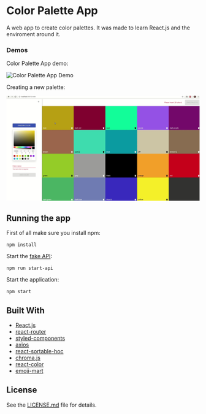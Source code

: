 # Color Palette App

A web app to create color palettes. It was made to learn React.js and the enviroment around it. 

### Demos

Color Palette App demo:

![Color Palette App Demo](demo/color-app-1.gif)

Creating a new palette:

![Creating a new palette](demo/color-app-2.gif)

## Running the app

First of all make sure you install npm:

```
npm install
```
Start the [fake API](https://github.com/typicode/json-server):


```
npm run start-api
```

Start the application:


```
npm start
```

## Built With

* [React.js](https://reactjs.org/)
* [react-router](https://reacttraining.com/react-router/web/guides/quick-start)
* [styled-components](https://rometools.github.io/rome/)
* [axios](https://github.com/axios/axios)
* [react-sortable-hoc](https://github.com/clauderic/react-sortable-hoc)
* [chroma.js](https://github.com/gka/chroma.js/)
* [react-color](https://casesandberg.github.io/react-color/)
* [emoji-mart](https://github.com/missive/emoji-mart)

## License

See the [LICENSE.md](LICENSE) file for details.
